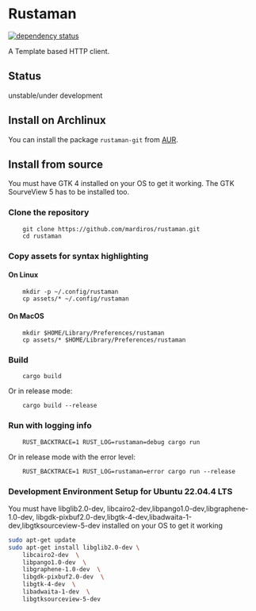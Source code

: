 # Rustaman


[![dependency status](https://deps.rs/repo/github/mardiros/rustaman/status.svg)](https://deps.rs/repo/github/mardiros/rustaman)



A Template based HTTP client.


## Status

unstable/under development


## Install on Archlinux

You can install the package `rustaman-git` from [AUR](https://aur.archlinux.org/packages/rustaman-git).


## Install from source

You must have GTK 4 installed on your OS to get it working.
The GTK SourveView 5 has to be installed too.


### Clone the repository

```
    git clone https://github.com/mardiros/rustaman.git
    cd rustaman
```

### Copy assets for syntax highlighting

#### On Linux

```
    mkdir -p ~/.config/rustaman
    cp assets/* ~/.config/rustaman
```


#### On MacOS

```
    mkdir $HOME/Library/Preferences/rustaman
    cp assets/* $HOME/Library/Preferences/rustaman
```

### Build
```
    cargo build
```

Or in release mode:

```
    cargo build --release
```


### Run with logging info

```
    RUST_BACKTRACE=1 RUST_LOG=rustaman=debug cargo run
```

Or in release mode with the error level:

```
    RUST_BACKTRACE=1 RUST_LOG=rustaman=error cargo run --release
```


### Development Environment Setup for Ubuntu 22.04.4 LTS

You must have libglib2.0-dev, libcairo2-dev,libpango1.0-dev,libgraphene-1.0-dev,
libgdk-pixbuf2.0-dev,libgtk-4-dev,libadwaita-1-dev,libgtksourceview-5-dev installed on 
your OS to get it working

```bash
sudo apt-get update
sudo apt-get install libglib2.0-dev \
    libcairo2-dev  \
    libpango1.0-dev  \
    libgraphene-1.0-dev  \
    libgdk-pixbuf2.0-dev  \
    libgtk-4-dev  \
    libadwaita-1-dev  \
    libgtksourceview-5-dev 
```
